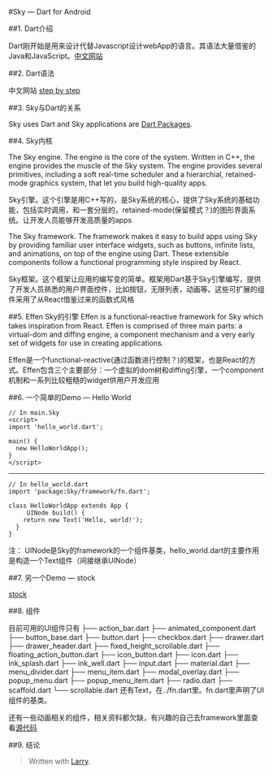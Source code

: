 #Sky — Dart for Android

##1. Dart介绍

Dart刚开始是用来设计代替Javascript设计webApp的语言。其语法大量借鉴的Java和JavaScript。[中文网站](http://www.dartlang.cc/)
 

##2. Dart语法

中文网站 [step by step](http://www.dartlang.cc/codelabs/darrrt/)
	


##3. Sky与Dart的关系

Sky uses Dart and Sky applications are [Dart Packages](https://www.dartlang.org/docs/tutorials/shared-pkgs/).

##4. Sky内核

The Sky engine. The engine is the core of the system. Written in C++, the engine provides the muscle of the Sky system. The engine provides several primitives, including a soft real-time scheduler and a hierarchial, retained-mode graphics system, that let you build high-quality apps.

Sky引擎。这个引擎是用C++写的，是Sky系统的核心，提供了Sky系统的基础功能，包括实时调用，和一套分层的，retained-mode(保留模式？)的图形界面系统。让开发人员能够开发高质量的apps

The Sky framework. The framework makes it easy to build apps using Sky by providing familiar user interface widgets, such as buttons, infinite lists, and animations, on top of the engine using Dart. These extensible components follow a functional programming style inspired by React.

Sky框架。这个框架让应用的编写变的简单。框架用Dart基于Sky引擎编写，提供了开发人员熟悉的用户界面控件，比如按钮，无限列表，动画等。这些可扩展的组件采用了从React借鉴过来的函数式风格
	
##5. Effen Sky的引擎
Effen is a functional-reactive framework for Sky which takes inspiration from React. Effen is comprised of three main parts: a virtual-dom and diffing engine, a component mechanism and a very early set of widgets for use in creating applications.

Effen是一个functional-reactive(通过函数进行控制？)的框架，也是React的方式。Effen包含三个主要部分：一个虚拟的dom树和diffing引擎，一个component机制和一系列比较粗糙的widget供用户开发应用
	
##6. 一个简单的Demo — Hello World
	
	// In main.Sky
	<script>
	import 'hello_world.dart';

	main() {
	  new HelloWorldApp();
	}
	</script>

----------

	// In hello_world.dart
	import 'package:Sky/framework/fn.dart';

	class HelloWorldApp extends App {
		 UINode build() {
	    return new Text('Hello, world!');
	  }
	}
注： UINode是Sky的framework的一个组件基类，hello_world.dart的主要作用是构造一个Text组件（间接继承UINode）

##7. 另一个Demo — stock

[stock](https://github.com/domokit/sky_sdk/tree/master/examples/stocks)


##8. 组件

目前可用的UI组件只有
├── action_bar.dart
├── animated_component.dart
├── button_base.dart
├── button.dart
├── checkbox.dart
├── drawer.dart
├── drawer_header.dart
├── fixed_height_scrollable.dart
├── floating_action_button.dart
├── icon_button.dart
├── icon.dart
├── ink_splash.dart
├── ink_well.dart
├── input.dart
├── material.dart
├── menu_divider.dart
├── menu_item.dart
├── modal_overlay.dart
├── popup_menu.dart
├── popup_menu_item.dart
├── radio.dart
├── scaffold.dart
└── scrollable.dart
还有Text，在../fn.dart里。fn.dart里声明了UI组件的基类。

还有一些动画相关的组件，相关资料都欠缺，有兴趣的自己去framework里面查看[源代码](https://github.com/domokit/sky_sdk/tree/master/packages/sky/lib/framework)


##9. 结论 


> Written with [Larry](http://ckitterl.blogspot.com/).
